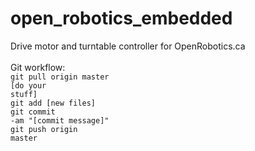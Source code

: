 # open_robotics_embedded
Drive motor and turntable controller for OpenRobotics.ca<br>
<br>
Git workflow: <br>
<code>git pull origin master<br></code>
<code>[do your stuff]<br></code>
<code>git add [new files]<br></code>
<code>git commit -am "[commit message]"<br></code>
<code>git push origin master<br></code>

